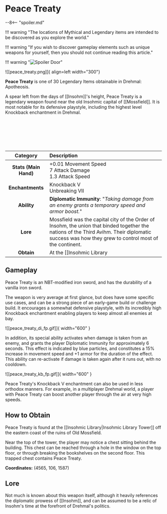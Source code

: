 # Peace Treaty

--8<-- "spoiler.md"

!!! warning "The locations of Mythical and Legendary items are intended to be discovered as you explore the world."

!!! warning "If you wish to discover gameplay elements such as unique weapons for yourself, then you should not continue reading this article."

!!! warning "![Spoiler Door](/assets/img/spoiler_door.png)"

![[peace_treaty.png]]{ align=left width="300"}

**Peace Treaty** is one of 30 Legendary Items obtainable in Drehmal: Apotheosis.

A spear left from the days of [[Insohm]]'s height, Peace Treaty is a legendary weapon found near the old Insohmic capital of [[Mossfield]]. It is most notable for its defensive playstyle, including the highest level Knockback enchantment in Drehmal.

<br> <br> <br> <br> <br>

| Category | Description |
|:--------------------------------:|:-----------------------------------------------------------------------------------------------------------------------------------------------------------------------------|
| **Stats (Main Hand)**         | +0.01 Movement Speed <br> 7 Attack Damage <br> 1.3 Attack Speed         |
| **Enchantments**              | Knockback V <br> Unbreaking VII |
| **Ability**                   | **Diplomatic Immunity**: "*Taking damage from an enemy grants a temporary speed and armor boost.*" |
| **Lore**                      | Mossfield was the capital city of the Order of Insohm, the union that binded together the nations of the Third Avihm. Their diplomatic success was how they grew to control most of the continent. |
| **Obtain**                    | At the [[Insohmic Library|Insohmic Library Tower]].   |

## Gameplay
Peace Treaty is an NBT-modified iron sword, and has the durability of a vanilla iron sword.

The weapon is very average at first glance, but does have some specific use cases, and can be a strong piece of an early-game build or challenge build. It encourages a somewhat defensive playstyle, with its incredibly high Knockback enchantment enabling players to keep almost all enemies at bay. 

![[peace_treaty_di_fp.gif]]{ width="600" }

In addition, its special ability activates when damage is taken from an enemy, and grants the player Diplomatic Immunity for approximately 6 seconds. This effect is indicated by blue particles, and constitutes a 15% increase in movement speed and +1 armor for the duration of the effect. This ability can re-activate if damage is taken again after it runs out, with no cooldown.

![[peace_treaty_kb_fp.gif]]{ width="600" }

Peace Treaty's Knockback V enchantment can also be used in less orthodox manners. For example, in a multiplayer Drehmal world, a player with Peace Treaty can boost another player through the air at very high speeds.

## How to Obtain
Peace Treaty is found at the [[Insohmic Library|Insohmic Library Tower]] off the eastern coast of the ruins of Old Mossfield. 

Near the top of the tower, the player may notice a chest sitting behind the building. This chest can be reached through a hole in the window on the top floor, or through breaking the bookshelves on the second floor. This trapped chest contains Peace Treaty.

**Coordinates:** (4565, 106, 1587)

## Lore
Not much is known about this weapon itself, although it heavily references the diplomatic prowess of [[Insohm]], and can be assumed to be a relic of Insohm's time at the forefront of Drehmal's politics.
